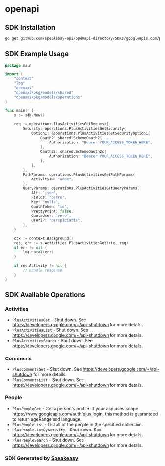 # openapi

<!-- Start SDK Installation -->
## SDK Installation

```bash
go get github.com/speakeasy-api/openapi-directory/SDKs/googleapis.com/plus/v1/go
```
<!-- End SDK Installation -->

## SDK Example Usage
<!-- Start SDK Example Usage -->
```go
package main

import (
    "context"
    "log"
    "openapi"
    "openapi/pkg/models/shared"
    "openapi/pkg/models/operations"
)

func main() {
    s := sdk.New()

    req := operations.PlusActivitiesGetRequest{
        Security: operations.PlusActivitiesGetSecurity{
            Option1: &operations.PlusActivitiesGetSecurityOption1{
                Oauth2: shared.SchemeOauth2{
                    Authorization: "Bearer YOUR_ACCESS_TOKEN_HERE",
                },
                Oauth2c: shared.SchemeOauth2c{
                    Authorization: "Bearer YOUR_ACCESS_TOKEN_HERE",
                },
            },
        },
        PathParams: operations.PlusActivitiesGetPathParams{
            ActivityID: "unde",
        },
        QueryParams: operations.PlusActivitiesGetQueryParams{
            Alt: "json",
            Fields: "porro",
            Key: "nulla",
            OauthToken: "id",
            PrettyPrint: false,
            QuotaUser: "vero",
            UserIP: "perspiciatis",
        },
    }

    ctx := context.Background()
    res, err := s.Activities.PlusActivitiesGet(ctx, req)
    if err != nil {
        log.Fatal(err)
    }

    if res.Activity != nil {
        // handle response
    }
}
```
<!-- End SDK Example Usage -->

<!-- Start SDK Available Operations -->
## SDK Available Operations


### Activities

* `PlusActivitiesGet` - Shut down. See https://developers.google.com/+/api-shutdown for more details.
* `PlusActivitiesList` - Shut down. See https://developers.google.com/+/api-shutdown for more details.
* `PlusActivitiesSearch` - Shut down. See https://developers.google.com/+/api-shutdown for more details.

### Comments

* `PlusCommentsGet` - Shut down. See https://developers.google.com/+/api-shutdown for more details.
* `PlusCommentsList` - Shut down. See https://developers.google.com/+/api-shutdown for more details.

### People

* `PlusPeopleGet` - Get a person's profile. If your app uses scope https://www.googleapis.com/auth/plus.login, this method is guaranteed to return ageRange and language.
* `PlusPeopleList` - List all of the people in the specified collection.
* `PlusPeopleListByActivity` - Shut down. See https://developers.google.com/+/api-shutdown for more details.
* `PlusPeopleSearch` - Shut down. See https://developers.google.com/+/api-shutdown for more details.
<!-- End SDK Available Operations -->

### SDK Generated by [Speakeasy](https://docs.speakeasyapi.dev/docs/using-speakeasy/client-sdks)
